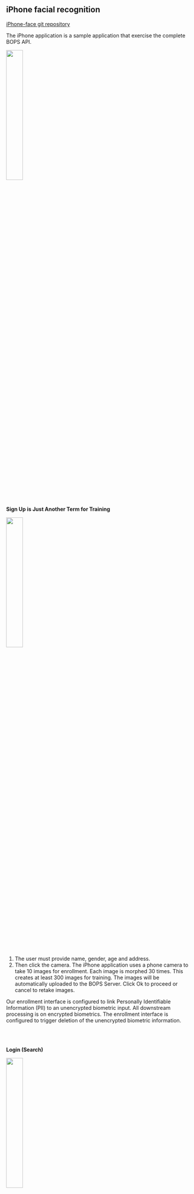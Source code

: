 ## iPhone facial recognition

[iPhone-face git repository](https://github.com/openinfer/iphone-face)

The iPhone application is a sample application that exercise the complete BOPS API.


<img src="http://openinfer.com/images/openinfer_iPhone1.png" width="30%">

<br/><br/>

**Sign Up is Just Another Term for Training**

<img src="http://openinfer.com/images/openinfer_iPhone2.png" width="30%">

1. The user must provide name, gender, age and address. 
2. Then click the camera. The iPhone application uses a phone camera to take 10 images for enrollment. Each image is morphed 30 times. This creates at least 300 images for training. The images will be automatically uploaded to the BOPS Server. Click Ok to proceed or cancel to retake images.

Our enrollment interface is configured to link Personally Identifiable Information (PII) to an unencrypted biometric input. All downstream processing is on encrypted biometrics. The enrollment interface is configured to trigger deletion of the unencrypted biometric information.

<br/><br/>

**Login (Search)**
 
<img src="http://openinfer.com/images/openinfer_iPhone3.png" width="30%">

The search function takes in 3 biometric images and check for Liveness, uses a pretrained machine learning model to make predictions for each image, then uses a voting method to determine which prediction is correct. If the number of images is greater than 1, the search function performs a vote, where a pluraltiy algorithm determines the correct subject. Once predicted, the PII information for the Subject is shown.